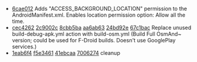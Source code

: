 - [6cae012](https://github.com/CrazyGunman2C4U/OsmAnd-BackLocManifest/commit/6cae012fa2910f20fddb5f395a31286f2c2a4ffc) Adds "ACCESS_BACKGROUND_LOCATION" permission to the AndroidManifest.xml. Enables location permission option: Allow all the time.
- [cec4262](https://github.com/CrazyGunman2C4U/OsmAnd-BackLocManifest/commit/cec4262a15dfcc14cc0a484df9d9a0991bfb8847) [2c9002c](https://github.com/CrazyGunman2C4U/OsmAnd-BackLocManifest/commit/2c9002cbbaa500ec4c22a6a73a46a3af897d80d8) [8cbb5ba](https://github.com/CrazyGunman2C4U/OsmAnd-BackLocManifest/commit/8cbb5ba7acea28e3ff2e98c89b35cb0f6f45d910) [aa6ab63](https://github.com/CrazyGunman2C4U/OsmAnd-BackLocManifest/commit/aa6ab63a51a27abdb5c445e25ca57510c844aafe) [24bd92e](https://github.com/CrazyGunman2C4U/OsmAnd-BackLocManifest/commit/24bd92ef24177285082f82ca5392644378d5a3c9) [67c1bac](https://github.com/CrazyGunman2C4U/OsmAnd-BackLocManifest/commit/67c1bacc3e9771a53396c05631f5b9eb5aa59cad) Replace unused build-debug-apk.yml action with build-osm.yml (Build Full OsmAnd~ version; could be used for F-Droid builds. Doesn't use GooglePlay services.)
- [1eab6f4](https://github.com/CrazyGunman2C4U/OsmAnd-BackLocManifest/commit/1eab6f43fe32e0e81502086895873420122f6e9b) [f5e3461](https://github.com/CrazyGunman2C4U/OsmAnd-BackLocManifest/commit/f5e3461f87d6c8dd0a5fc41b557e1d444dc6f494) [41ebcaa](https://github.com/CrazyGunman2C4U/OsmAnd-BackLocManifest/commit/41ebcaa915ef86cbb0778f0c6f68caa9b153dd5c) [7006274](https://github.com/CrazyGunman2C4U/OsmAnd-BackLocManifest/commit/7006274040655680293002bc897e13d902928b4b) cleanup
